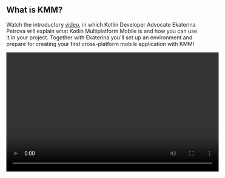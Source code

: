 [//]: # (title: Getting started)
[//]: # (auxiliary-id: Getting_started)

## What is KMM?

Watch the introductory [video](https://www.youtube.com/watch?v=mdN6P6RI__k), in which Kotlin Developer Advocate Ekaterina Petrova will explain
what Kotlin Multiplatform Mobile is and how you can use it in your project. Together with Ekaterina you'll set up an environment and prepare for creating your first cross-platform mobile application with KMM!

<video width="560" height="315" href="mdN6P6RI__k" title="Kotlin Multiplatform Multiverse, Episode 1: Meet KMM!"/>

After watching the video you can continue creating first KMM application or make a sample Android application work well on iOS.

## Start with KMM from scratch

* [Set up your environment for KMM development](setup.md).
* [Create your first KMM application](create-first-app.md) using the IDE wizard.
* [Check the KMM sample projects](samples.md) for inspiration.

## Make an Android application work on iOS

If you already have a mobile application and want to make it cross platform:

* [Set up your environment for KMM development](setup.md).
* [Make a sample Android application work well on iOS](integrate-in-existing-app.md).
* [Get familiar with architectural guidelines for the KMM application](architect-kmm-app.md).
